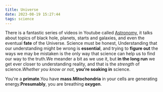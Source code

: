 ```yaml
---
title: Universe
date: 2023-08-19 15:27:44
tags: science
---
```

There is a fantastic series of videos in Youtube called [Astronomy](https://www.youtube.com/watch?v=sViAwfeMjV0&list=PL8dPuuaLjXtPAJr1ysd5yGIyiSFuh0mIL), it talks about  topics of black hole, planets, starts and galaxies, and even the eventual **fate** of the Universe.
Science must be honest, Understanding that our understanding might be wrong is **essential**, and trying to **figure out** the ways we may be mistaken is the only way that science can help us to find our way to the truth.We meander a bit as we use it, but **in the long run** we get ever closer to understanding reality, and that is the *strength* of science.*Whether you know or not*, **you're soaking in** science.

You're a **primate**.You have **mass**.**Mitochondria** in your cells are generating energy.**Presumably**, you are breathing **oxygen**.